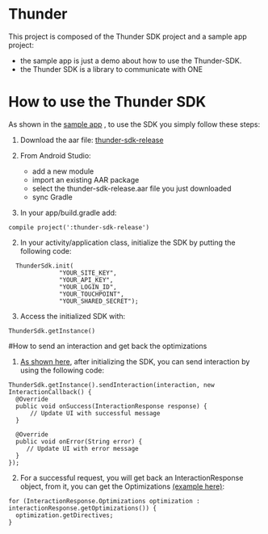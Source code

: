 # Thunder

This project is composed of the Thunder SDK project and a sample app project:
- the sample app is just a demo about how to use the Thunder-SDK.
- the Thunder SDK is a library to communicate with ONE

# How to use the Thunder SDK
As shown in the [sample app](https://github.com/SebRenon/Thunder/blob/master/app/src/main/java/com/srenon/thunder/MainActivity.java#L63) , to use the SDK you simply follow these steps:

1. Download the aar file: [thunder-sdk-release](https://github.com/SebRenon/Thunder/raw/master/thunder-sdk-release/thunder-sdk-release.aar)

2. From Android Studio: 
	- add a new module
	- import an existing AAR package
	- select the thunder-sdk-release.aar file you just downloaded
	- sync Gradle

3. In your app/build.gradle add:
  
  ```
  compile project(':thunder-sdk-release')
  ```
  
2. In your activity/application class, initialize the SDK by putting the following code:
  
  ```
	ThunderSdk.init(
                "YOUR_SITE_KEY",
                "YOUR_API_KEY",
                "YOUR_LOGIN_ID",
                "YOUR_TOUCHPOINT",
                "YOUR_SHARED_SECRET");
  ```
                
3. Access the initialized SDK with:
  
  ```
  ThunderSdk.getInstance()
  ```
  
#How to send an interaction and get back the optimizations

1. [As shown here](https://github.com/SebRenon/Thunder/blob/master/app/src/main/java/com/srenon/thunder/MainActivity.java#L77), after initializing the SDK, you can send interaction by using the following code:

  ```
  ThunderSdk.getInstance().sendInteraction(interaction, new InteractionCallback() {
    @Override
    public void onSuccess(InteractionResponse response) {
        // Update UI with successful message
    }

    @Override
    public void onError(String error) {
       // Update UI with error message
    }
  });
  ```
        
2. For a successful request, you will get back an InteractionResponse object, from it, you can get the Optimizations [(example here)](https://github.com/SebRenon/Thunder/blob/master/app/src/main/java/com/srenon/thunder/DetailsActivity.java#L58):
  
  ```
  for (InteractionResponse.Optimizations optimization : interactionResponse.getOptimizations()) {
  	optimization.getDirectives;
  }
  ```
